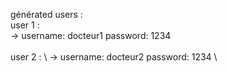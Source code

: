 générated users : \
user 1 :\
-> username: docteur1   password: 1234 \
\
user 2 : \ 
-> username: docteur2   password: 1234 \

